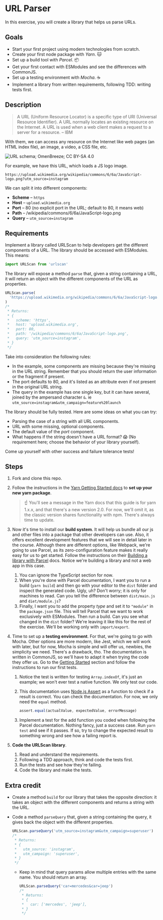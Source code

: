 # URL Parser

In this exercise, you will create a library that helps us parse URLs.

## Goals

- Start your first project using modern technologies from scratch.
- Create your first node package with _Yarn_. 🐱
- Set up a build tool with _Parcel_. 📦
- Get your first contact with ESModules and see the differences with CommonJS.
- Set up a testing environment with _Mocha_. ☕️
- Implement a library from written requirements, following TDD: writing tests first.

## Description

> A URL (Uniform Resource Locator) is a specific type of URI (Universal Resource Identifier). A URL normally locates an existing resource on the Internet. A URL is used when a web client makes a request to a server for a resource. – IBM

With them, we can access any resource on the Internet like web pages (an HTML index file), an image, a video, a CSS file, etc.

![URL schema; OmenBreeze; CC BY-SA 4.0](https://upload.wikimedia.org/wikipedia/commons/thumb/d/d6/URI_syntax_diagram.svg/2136px-URI_syntax_diagram.svg.png)

For example, we have this URL, which loads a JS logo image.

```
https://upload.wikimedia.org/wikipedia/commons/6/6a/JavaScript-logo.png?utm_source=instagram
```

We can split it into different components:

- **Scheme** – `https`
- **Host** – `upload.wikimedia.org`
- **Port** – 80 (no explicit port in the URL; default to 80, it means web)
- **Path** – /wikipedia/commons/6/6a/JavaScript-logo.png
- **Query** – `utm_source=instagram`

## Requirements

Implement a library called URLScan to help developers get the different components of a URL. The library should be accessed with ESModules. This means:

```js
import URLScan from 'urlscan'
```

The library will expose a method `parse` that, given a string containing a URL, it will return an object with the different components of the URL as properties.

```js
URLScan.parse(
  'https://upload.wikimedia.org/wikipedia/commons/6/6a/JavaScript-logo.png?utm_source=instagram'
)
/*
 * Returns:
 * {
 *   scheme: 'https',
 *   host: 'upload.wikimedia.org',
 *   port: 80,
 *   path: '/wikipedia/commons/6/6a/JavaScript-logo.png',
 *   query: 'utm_source=instagram',
 * }
 */
```

Take into consideration the following rules:

- In the example, some components are missing because they're missing in the URL string. Remember that you should return the user information or the fragment if present.
- The port defaults to 80, and it's listed as an attribute even if not present in the original URL string.
- The query in the example has one single key, but it can have several, joined by the ampersand character `&`. ie `utm_source=instagram&utm_campaign=feature%20launch`

The library should be fully tested. Here are some ideas on what you can try:

- Parsing the case of a string with all URL components.
- URL with some missing, optional components.
- The default value of the _port_ component.
- What happens if the string doesn't have a URL format? 😱 (No requirement here; choose the behavior of your library yourself).

Come up yourself with other success and failure tolerance tests!

## Steps

1. Fork and clone this repo.

2. Follow the instructions in the [Yarn Getting Started docs](https://classic.yarnpkg.com/en/docs/getting-started) to **set up your new yarn package**.

   > ☝️ You'll see a message in the Yarn docs that this guide is for yarn 1.x.x, and that there's a new version 2.0. For now, we'll omit it, as the classic version shares functionality with npm. There's always time to update.

3. Now it's time to install our **build system**. It will help us bundle all our js and other files into a package that other developers can use. Also, it offers excellent development features that we will see in detail later in the course.
   Although there are different options, like Webpack, we're going to use Parcel, as its zero-configuration feature makes it really easy for us to get started. Follow the instructions on their [Building a library with Parcel](https://parceljs.org/getting-started/library/) docs. Notice we're building a library and not a web app in this case.

   1. You can ignore the TypeScript section for now.
   2. When you're done with Parcel documentation, I want you to run a build (`yarn build`) and then go with your editor to the `dist` folder and inspect the generated code. Ugly, uh? Don't worry; it is only for machines to read.
      Can you tell the difference between `dist/main.js` and `diet/module.js`?
   3. Finally, I want you to add the property _type_ and set it to `"module"` in the `package.json` file. This will tell Parcel that we want to work exclusively with ESModules. Then run a build. Can you see what changed in the `dist` folder?
      We're leaving it like this for the rest of the exercise. We'll be working only with `import/export`.

4. Time to set up a **testing environment**.
   For that, we're going to go with Mocha. Other options are more modern, like Jest, which we will work with later, but for now, Mocha is simple and will offer us, newbies, the simplicity we need.
   There's a drawback, tho. The documentation is written in CommonJS, so we'll have to adapt it when trying the code they offer us.
   Go to the [Getting Started](https://mochajs.org/#getting-started) section and follow the instructions to run our first tests.

   1. Notice the test is written for testing `Array.indexOf`, it's just an example; we won't ever test a native function. We only test our code.

   2. This documentation uses [Node.js Assert](https://nodejs.org/api/assert.html#assert) as a function to check if a result is correct. You can check the documentation. For now, we only need the `equal` method.

      ```js
      assert.equal(actualValue, expectedValue, errorMessage)
      ```

   3. Implement a test for the add function you coded when following the Parcel documentation. Nothing fancy, just a success case. Run `yarn test` and see if it passes. If so, try to change the expected result to something wrong and see how a failing report is.

5. **Code the URLScan library**.

   1. Read and understand the requirements.
   2. Following a TDD approach, think and code the tests first.
   3. Run the tests and see how they're failing.
   4. Code the library and make the tests.

## Extra credit

- Create a method `build` for our library that takes the opposite direction: it takes an object with the different components and returns a string with the URL.

- Code a method `parseQuery` that, given a string containing the query, it gives back the object with the different properties.

  ```js
  URLScan.parseQuery('utm_source=instagram&utm_campaign=superuser')
  /*
   * Returns:
   * {
   *   utm_source: 'instagram',
   *   utm_campaign: 'superuser',
   * }
   */
  ```

  - Keep in mind that query params allow multiple entries with the same name. You should return an array.
    ```js
    URLScan.parseQuery('car=mercedes&car=jeep')
    /*
     * Returns:
     * {
     *   car: ['mercedes', 'jeep'],
     * }
     */
    ```
